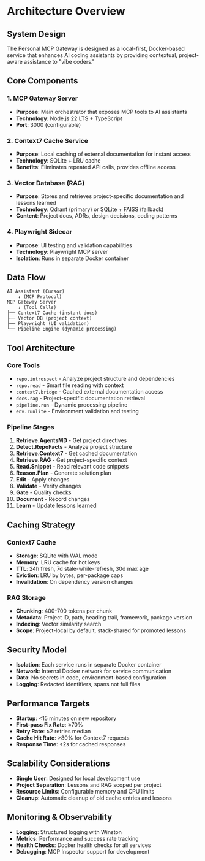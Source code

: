 # Architecture Overview

## System Design

The Personal MCP Gateway is designed as a local-first, Docker-based service that enhances AI coding assistants by providing contextual, project-aware assistance to "vibe coders."

## Core Components

### 1. MCP Gateway Server
- **Purpose**: Main orchestrator that exposes MCP tools to AI assistants
- **Technology**: Node.js 22 LTS + TypeScript
- **Port**: 3000 (configurable)

### 2. Context7 Cache Service
- **Purpose**: Local caching of external documentation for instant access
- **Technology**: SQLite + LRU cache
- **Benefits**: Eliminates repeated API calls, provides offline access

### 3. Vector Database (RAG)
- **Purpose**: Stores and retrieves project-specific documentation and lessons learned
- **Technology**: Qdrant (primary) or SQLite + FAISS (fallback)
- **Content**: Project docs, ADRs, design decisions, coding patterns

### 4. Playwright Sidecar
- **Purpose**: UI testing and validation capabilities
- **Technology**: Playwright MCP server
- **Isolation**: Runs in separate Docker container

## Data Flow

```
AI Assistant (Cursor) 
    ↓ (MCP Protocol)
MCP Gateway Server
    ↓ (Tool Calls)
├── Context7 Cache (instant docs)
├── Vector DB (project context)
├── Playwright (UI validation)
└── Pipeline Engine (dynamic processing)
```

## Tool Architecture

### Core Tools
- `repo.introspect` - Analyze project structure and dependencies
- `repo.read` - Smart file reading with context
- `context7.bridge` - Cached external documentation access
- `docs.rag` - Project-specific documentation retrieval
- `pipeline.run` - Dynamic processing pipeline
- `env.runlite` - Environment validation and testing

### Pipeline Stages
1. **Retrieve.AgentsMD** - Get project directives
2. **Detect.RepoFacts** - Analyze project structure
3. **Retrieve.Context7** - Get cached documentation
4. **Retrieve.RAG** - Get project-specific context
5. **Read.Snippet** - Read relevant code snippets
6. **Reason.Plan** - Generate solution plan
7. **Edit** - Apply changes
8. **Validate** - Verify changes
9. **Gate** - Quality checks
10. **Document** - Record changes
11. **Learn** - Update lessons learned

## Caching Strategy

### Context7 Cache
- **Storage**: SQLite with WAL mode
- **Memory**: LRU cache for hot keys
- **TTL**: 24h fresh, 7d stale-while-refresh, 30d max age
- **Eviction**: LRU by bytes, per-package caps
- **Invalidation**: On dependency version changes

### RAG Storage
- **Chunking**: 400-700 tokens per chunk
- **Metadata**: Project ID, path, heading trail, framework, package version
- **Indexing**: Vector similarity search
- **Scope**: Project-local by default, stack-shared for promoted lessons

## Security Model

- **Isolation**: Each service runs in separate Docker container
- **Network**: Internal Docker network for service communication
- **Data**: No secrets in code, environment-based configuration
- **Logging**: Redacted identifiers, spans not full files

## Performance Targets

- **Startup**: <15 minutes on new repository
- **First-pass Fix Rate**: ≥70%
- **Retry Rate**: ≤2 retries median
- **Cache Hit Rate**: >80% for Context7 requests
- **Response Time**: <2s for cached responses

## Scalability Considerations

- **Single User**: Designed for local development use
- **Project Separation**: Lessons and RAG scoped per project
- **Resource Limits**: Configurable memory and CPU limits
- **Cleanup**: Automatic cleanup of old cache entries and lessons

## Monitoring & Observability

- **Logging**: Structured logging with Winston
- **Metrics**: Performance and success rate tracking
- **Health Checks**: Docker health checks for all services
- **Debugging**: MCP Inspector support for development
